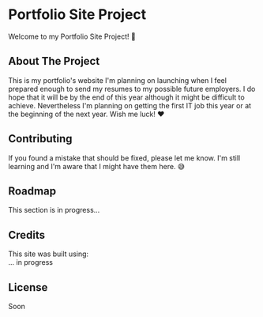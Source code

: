 # Portfolio Site Project

Welcome to my Portfolio Site Project! :wave:

## About The Project

This is my portfolio's website I'm planning on launching when I feel prepared enough to send my resumes to my possible future employers. I do hope that it will be by the end of this year although it might be difficult to achieve. Nevertheless I'm planning on getting the first IT job this year or at the beginning of the next year. Wish me luck! :heart:

## Contributing

If you found a mistake that should be fixed, please let me know. I'm still learning and I'm aware that I might have them here. :sweat_smile:

## Roadmap

This section is in progress...

## Credits

This site was built using:<br>
... in progress

## License

Soon
